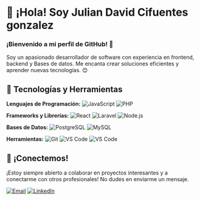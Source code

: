 # 👋 ¡Hola! Soy Julian David Cifuentes gonzalez

### ¡Bienvenido a mi perfil de GitHub! 🚀

Soy un apasionado desarrollador de software con experiencia en frontend, backend y Bases de datos. Me encanta crear soluciones eficientes y aprender nuevas tecnologías. 😊

## 🔧 Tecnologías y Herramientas

**Lenguajes de Programación:**
  ![JavaScript](https://img.shields.io/badge/-JavaScript-F7DF1E?style=flat&logo=JavaScript&logoColor=black)
  ![PHP](https://img.shields.io/badge/-PHP-777BB4?style=flat&logo=PHP&logoColor=white)

**Frameworks y Librerías:**
  ![React](https://img.shields.io/badge/-React-61DAFB?style=flat&logo=React&logoColor=black)
  ![Laravel](https://img.shields.io/badge/-Laravel-FF2D20?style=flat&logo=Laravel&logoColor=white)
  ![Node.js](https://img.shields.io/badge/-Node.js-339933?style=flat&logo=Node.js&logoColor=white)

**Bases de Datos:**
  ![PostgreSQL](https://img.shields.io/badge/-PostgreSQL-336791?style=flat&logo=PostgreSQL&logoColor=white)
  ![MySQL](https://img.shields.io/badge/-MySQL-4479A1?style=flat&logo=MySQL&logoColor=white)

**Herramientas:**
  ![Git](https://img.shields.io/badge/-Git-F05032?style=flat&logo=Git&logoColor=white)
  ![VS Code](https://img.shields.io/badge/-VS%20Code-007ACC?style=flat&logo=Visual-Studio-Code&logoColor=white)
  ![VS Code](https://img.shields.io/azure-devops/coverage/:organization/:project/:definitionId)

## 🤝 ¡Conectemos!

¡Estoy siempre abierto a colaborar en proyectos interesantes y a conectarme con otros profesionales! No dudes en enviarme un mensaje.

[![Email](https://img.shields.io/badge/-Email-D14836?style=flat&logo=Gmail&logoColor=white)](mailto:sanchezjuansebastian51@gmail.com@gmail.com) <!-- jdcifuentes97@gmail.com -->
[![LinkedIn](https://img.shields.io/badge/-LinkedIn-0077B5?style=flat&logo=LinkedIn&logoColor=white)](https://linkedin.com/in/juan-sebastian-sanchez-83706618a) <!-- www.linkedin.com/in/julian-cifuentes-g -->
